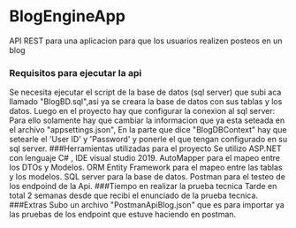 # BlogEngineApp
API REST para una aplicacion para que los usuarios realizen posteos en un blog
### Requisitos para ejecutar la api
Se necesita ejecutar el script de la base de datos (sql server) que subi aca llamado
"BlogBD.sql",asi ya se creara la base de datos con sus tablas y los datos.
Luego en el proyecto hay que configurar la conexion al sql server:
Para ello solamente hay que cambiar la informacion que ya esta seteada en el archivo "appsettings.json",
En la parte que dice  "BlogDBContext" hay que setearle el 'User ID' y 'Password' y ponerle el que tengan configurado en 
su sql server.
###Herramientas utilizadas para el proyecto
Se utilizo ASP.NET con lenguaje C# , IDE visual studio 2019.
AutoMapper para el mapeo entre los DTOs y Modelos.
ORM Entity Framework para el mapeo entre las tablas y los modelos.
SQL server para la base de datos.
Postman para el testeo de los endpoind de la Api. 
###Tiempo en realizar la prueba tecnica
Tarde en total 2 semanas desde que recibi el enunciado de la prueba tecnica.
###Extras
Subo un archivo "PostmanApiBlog.json" que es para importar ya las pruebas de los endpoint que estuve haciendo 
en postman.


